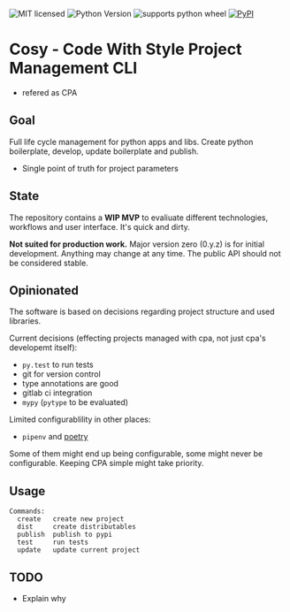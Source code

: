 ![MIT licensed](https://img.shields.io/github/license/FlorianLudwig/cosy?style=flat-square)
![Python Version](https://img.shields.io/pypi/pyversions/cosy?style=flat-square)
![supports python wheel](https://img.shields.io/pypi/wheel/cosy?style=flat-square )
[![PyPI](https://img.shields.io/pypi/v/cosy?style=flat-square)](https://pypi.org/project/cosy/)


# Cosy - Code With Style Project Management CLI

 * refered as CPA

## Goal

Full life cycle management for python apps and libs.  Create python boilerplate, develop, update boilerplate and publish.

 * Single point of truth for project parameters


## State

The repository contains a **WIP MVP** to evaliuate different technologies, workflows and user interface.  It's quick and dirty.

**Not suited for production work.**  Major version zero (0.y.z) is for initial development. Anything may change at any time. The public API should not be considered stable.


## Opinionated

The software is based on decisions regarding project structure and
used libraries.

Current decisions (effecting projects managed with cpa, not just cpa's developemt itself):

 * `py.test` to run tests
 * git for version control
 * type annotations are good
 * gitlab ci integration
 * `mypy` (`pytype` to be evaluated)

Limited configurablility in other places:

 * `pipenv` and [poetry](https://poetry.eustace.io/)

Some of them might end up being configurable, some might never be configurable.
Keeping CPA simple might take priority.

## Usage

```
Commands:
  create   create new project
  dist     create distributables
  publish  publish to pypi
  test     run tests
  update   update current project
```


## TODO

 * Explain why
